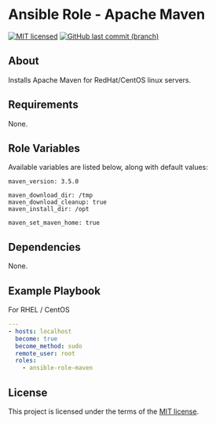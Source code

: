 # Ansible Role - Apache Maven

[![MIT licensed](https://img.shields.io/badge/license-MIT-blue.svg)](https://opensource.org/licenses/MIT)
[![GitHub last commit (branch)](https://img.shields.io/github/last-commit/wolffaxn/ansible-role-maven/master.svg)](https://github.com/wolffaxn/ansible-role-maven)

## About 

Installs Apache Maven for RedHat/CentOS linux servers.

## Requirements

None.

## Role Variables

Available variables are listed below, along with default values:

    maven_version: 3.5.0

    maven_download_dir: /tmp
    maven_download_cleanup: true
    maven_install_dir: /opt

    maven_set_maven_home: true

## Dependencies

None.

## Example Playbook

For RHEL / CentOS

```yaml
---
- hosts: localhost
  become: true
  become_method: sudo
  remote_user: root
  roles:
    - ansible-role-maven
```
## License

This project is licensed under the terms of the [MIT license](LICENSE).
